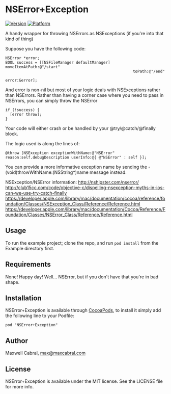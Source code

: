 # NSError+Exception

[![Version](http://cocoapod-badges.herokuapp.com/v/NSError+Exception/badge.png)](http://cocoadocs.org/docsets/NSError+Exception)
[![Platform](http://cocoapod-badges.herokuapp.com/p/NSError+Exception/badge.png)](http://cocoadocs.org/docsets/NSError+Exception)

A handy wrapper for throwing NSErrors as NSExceptions (if you're into that kind of thing)

Suppose you have the following code:

    NSError *error;
    BOOL success = [[NSFileManager defaultManager] moveItemAtPath:@"/start"
                                                            toPath:@"/end"
                                                             error:&error];

And error is non-nil but most of your logic deals with NSExceptions rather than NSErrors.
Rather than having a corner case where you need to pass in NSErrors, you can simply throw the NSError

    if (!success) {
      [error throw];
    }

Your code will either crash or be handled by your @try/@catch/@finally block.

The logic used is along the lines of:

    @throw [NSException exceptionWithName:@"NSError" reason:self.debugDescription userInfo:@{ @"NSError" : self }];

You can provide a more informative exception name by sending the - (void)throwWithName:(NSString*)name message instead.

NSException/NSError information:
http://nshipster.com/nserror/
http://club15cc.com/code/objective-c/dispelling-nsexception-myths-in-ios-can-we-use-try-catch-finally
https://developer.apple.com/library/mac/documentation/cocoa/reference/foundation/Classes/NSException_Class/Reference/Reference.html
https://developer.apple.com/library/mac/documentation/Cocoa/Reference/Foundation/Classes/NSError_Class/Reference/Reference.html

## Usage

To run the example project; clone the repo, and run `pod install` from the Example directory first.

## Requirements

None! Happy day! Well... NSError, but if you don't have that you're in bad shape.

## Installation

NSError+Exception is available through [CocoaPods](http://cocoapods.org), to install
it simply add the following line to your Podfile:

    pod "NSError+Exception"

## Author

Maxwell Cabral, max@maxcabral.com

## License

NSError+Exception is available under the MIT license. See the LICENSE file for more info.

